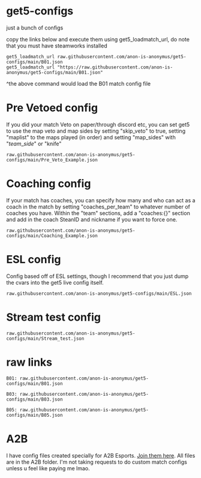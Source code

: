 # get5-configs
just a bunch of configs  

copy the links below and execute them using get5_loadmatch_url, do note that you must have steamworks installed  

```
get5_loadmatch_url raw.githubusercontent.com/anon-is-anonymus/get5-configs/main/B01.json 
get5_loadmatch_url "https://raw.githubusercontent.com/anon-is-anonymus/get5-configs/main/B01.json"
```

^the above command would load the B01 match config file

# Pre Vetoed config
If you did your match Veto on paper/through discord etc, you can set get5 to use the map veto and map sides by setting "skip_veto" to true, setting "maplist" to the maps played (in order) and setting "map_sides" with "<i>team</i>_<i>side</i>" or "knife"
```
raw.githubusercontent.com/anon-is-anonymus/get5-configs/main/Pre_Veto_Example.json
```

# Coaching config
If your match has coaches, you can specify how many and who can act as a coach in the match by setting "coaches_per_team" to whatever number of coaches you have. Within the "team" sections, add a "coaches:{}" section and add in the coach SteanID and nickname if you want to force one.
```
raw.githubusercontent.com/anon-is-anonymus/get5-configs/main/Coaching_Example.json
```

# ESL config
Config based off of ESL settings, though I recommend that you just dump the cvars into the get5 live config itself.
```
raw.githubusercontent.com/anon-is-anonymus/get5-configs/main/ESL.json
```

# Stream test config
```
raw.githubusercontent.com/anon-is-anonymus/get5-configs/main/Stream_test.json
```

# raw links
```
B01: raw.githubusercontent.com/anon-is-anonymus/get5-configs/main/B01.json 

B03: raw.githubusercontent.com/anon-is-anonymus/get5-configs/main/B03.json  

B05: raw.githubusercontent.com/anon-is-anonymus/get5-configs/main/B05.json  
```

# A2B
I have config files created specially for A2B Esports. [Join them here](https://discord.gg/rTK6RHyecE). All files are in the A2B folder. I'm not taking requests to do custom match configs unless u feel like paying me lmao.
